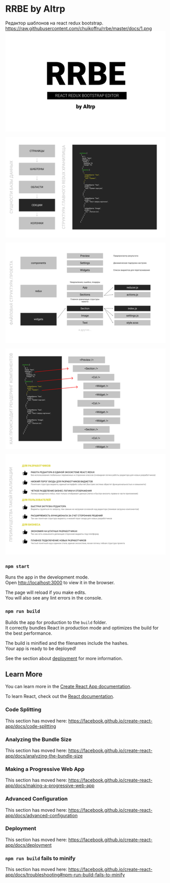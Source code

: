 # RRBE by Altrp

Редактор шаблонов на react redux bootstrap.
https://raw.githubusercontent.com/chuikoffru/rrbe/master/docs/1.png
[![RRBE](./docs/1.png)](https://raw.githubusercontent.com/chuikoffru/rrbe/master/docs/1.png)

[![RRBE](./docs/2.png)](https://raw.githubusercontent.com/chuikoffru/rrbe/master/docs/2.png)

[![RRBE](./docs/3.png)](https://raw.githubusercontent.com/chuikoffru/rrbe/master/docs/3.png)

[![RRBE](./docs/4.png)](https://raw.githubusercontent.com/chuikoffru/rrbe/master/docs/4.png)

[![RRBE](./docs/5.png)](https://raw.githubusercontent.com/chuikoffru/rrbe/master/docs/5.png)

### `npm start`

Runs the app in the development mode.<br />
Open [http://localhost:3000](http://localhost:3000) to view it in the browser.

The page will reload if you make edits.<br />
You will also see any lint errors in the console.

### `npm run build`

Builds the app for production to the `build` folder.<br />
It correctly bundles React in production mode and optimizes the build for the best performance.

The build is minified and the filenames include the hashes.<br />
Your app is ready to be deployed!

See the section about [deployment](https://facebook.github.io/create-react-app/docs/deployment) for more information.


## Learn More

You can learn more in the [Create React App documentation](https://facebook.github.io/create-react-app/docs/getting-started).

To learn React, check out the [React documentation](https://reactjs.org/).

### Code Splitting

This section has moved here: https://facebook.github.io/create-react-app/docs/code-splitting

### Analyzing the Bundle Size

This section has moved here: https://facebook.github.io/create-react-app/docs/analyzing-the-bundle-size

### Making a Progressive Web App

This section has moved here: https://facebook.github.io/create-react-app/docs/making-a-progressive-web-app

### Advanced Configuration

This section has moved here: https://facebook.github.io/create-react-app/docs/advanced-configuration

### Deployment

This section has moved here: https://facebook.github.io/create-react-app/docs/deployment

### `npm run build` fails to minify

This section has moved here: https://facebook.github.io/create-react-app/docs/troubleshooting#npm-run-build-fails-to-minify
